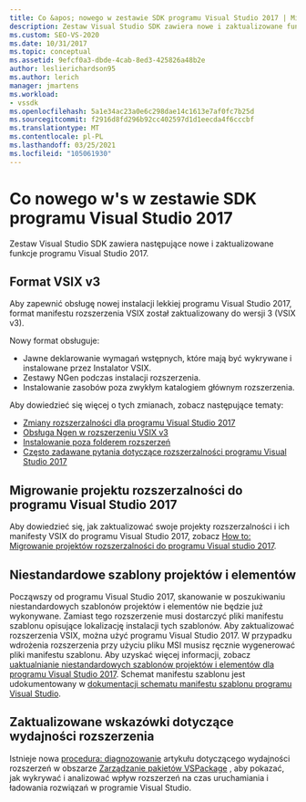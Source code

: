 ```yaml
---
title: Co &apos; nowego w zestawie SDK programu Visual Studio 2017 | Microsoft Docs
description: Zestaw Visual Studio SDK zawiera nowe i zaktualizowane funkcje programu Visual Studio 2017, w tym zaktualizowany format VSIX w wersji 3.
ms.custom: SEO-VS-2020
ms.date: 10/31/2017
ms.topic: conceptual
ms.assetid: 9efcf0a3-dbde-4cab-8ed3-425826a48b2e
author: leslierichardson95
ms.author: lerich
manager: jmartens
ms.workload:
- vssdk
ms.openlocfilehash: 5a1e34ac23a0e6c298dae14c1613e7af0fc7b25d
ms.sourcegitcommit: f2916d8fd296b92cc402597d1d1eecda4f6cccbf
ms.translationtype: MT
ms.contentlocale: pl-PL
ms.lasthandoff: 03/25/2021
ms.locfileid: "105061930"
---
```

# <a name="what39s-new-in-the-visual-studio-2017-sdk"></a>Co nowego w&#39;s w zestawie SDK programu Visual Studio 2017

Zestaw Visual Studio SDK zawiera następujące nowe i zaktualizowane funkcje programu Visual Studio 2017.

## <a name="vsix-v3-format"></a>Format VSIX v3

Aby zapewnić obsługę nowej instalacji lekkiej programu Visual Studio 2017, format manifestu rozszerzenia VSIX został zaktualizowany do wersji 3 (VSIX v3).

Nowy format obsługuje:

* Jawne deklarowanie wymagań wstępnych, które mają być wykrywane i instalowane przez Instalator VSIX.
* Zestawy NGen podczas instalacji rozszerzenia.
* Instalowanie zasobów poza zwykłym katalogiem głównym rozszerzenia.

Aby dowiedzieć się więcej o tych zmianach, zobacz następujące tematy:

* [Zmiany rozszerzalności dla programu Visual Studio 2017](breaking-changes-2017.md)
* [Obsługa Ngen w rozszerzeniu VSIX v3](ngen-support.md)
* [Instalowanie poza folderem rozszerzeń](set-install-root.md)
* [Często zadawane pytania dotyczące rozszerzalności programu Visual Studio 2017](faq-2017.md)

## <a name="migrate-extensibility-project-to-visual-studio-2017"></a>Migrowanie projektu rozszerzalności do programu Visual Studio 2017

Aby dowiedzieć się, jak zaktualizować swoje projekty rozszerzalności i ich manifesty VSIX do programu Visual Studio 2017, zobacz [How to: Migrowanie projektów rozszerzalności do programu Visual studio 2017](how-to-migrate-extensibility-projects-to-visual-studio-2017.md).

## <a name="custom-project-and-item-templates"></a>Niestandardowe szablony projektów i elementów

Począwszy od programu Visual Studio 2017, skanowanie w poszukiwaniu niestandardowych szablonów projektów i elementów nie będzie już wykonywane. Zamiast tego rozszerzenie musi dostarczyć pliki manifestu szablonu opisujące lokalizację instalacji tych szablonów. Aby zaktualizować rozszerzenia VSIX, można użyć programu Visual Studio 2017. W przypadku wdrożenia rozszerzenia przy użyciu pliku MSI musisz ręcznie wygenerować pliki manifestu szablonu. Aby uzyskać więcej informacji, zobacz [uaktualnianie niestandardowych szablonów projektów i elementów dla programu Visual Studio 2017](../extensibility/upgrading-custom-project-and-item-templates-for-visual-studio-2017.md). Schemat manifestu szablonu jest udokumentowany w [dokumentacji schematu manifestu szablonu programu Visual Studio](../extensibility/visual-studio-template-manifest-schema-reference.md).

## <a name="updated-extension-performance-guidelines"></a>Zaktualizowane wskazówki dotyczące wydajności rozszerzenia

Istnieje nowa [procedura: diagnozowanie](how-to-diagnose-extension-performance.md) artykułu dotyczącego wydajności rozszerzeń w obszarze [Zarządzanie pakietów VSPackage](managing-vspackages.md) , aby pokazać, jak wykrywać i analizować wpływ rozszerzeń na czas uruchamiania i ładowania rozwiązań w programie Visual Studio.
